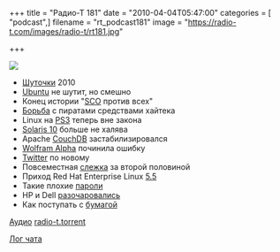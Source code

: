 +++
title = "Радио-Т 181"
date = "2010-04-04T05:47:00"
categories = [ "podcast",]
filename = "rt_podcast181"
image = "https://radio-t.com/images/radio-t/rt181.jpg"

+++

![](https://radio-t.com/images/radio-t/rt181.jpg)

- [Шуточки](http://www.opennet.ru/opennews/art.shtml?num=26046) 2010
- [Ubuntu](http://www.opennet.ru/opennews/art.shtml?num=25994) не шутит, но смешно
- Конец истории "[SCO](http://www.opennet.ru/opennews/art.shtml?num=26031) против всех"
- [Борьба](http://itc.ua/node/45123) с пиратами средствами хайтека
- Linux на [PS3](http://www.crunchgear.com/2010/03/29/no-more-linux-for-the-ps3/) теперь вне закона
- [Solaris 10](http://www.opennet.ru/opennews/art.shtml?num=26003) больше не халява
- Apache [CouchDB](http://www.opennet.ru/opennews/art.shtml?num=26023) застабилизировался
- [Wolfram Alpha](http://www.readwriteweb.com/archives/wolfram_alpha_admits_mistake_mobile_site_is_back_i.php) починила ошибку
- [Twitter](http://techcrunch.com/2010/03/30/twitter-launches-a-new-dynamic-homepage/) по новому
- Повсеместная [слежка](http://hitech.tomsk.ru/newsinternet/14671-jelektronnaja-slezhka-za-svoejj-vtorojj.html) за второй половиной
- Приход Red Hat Enterprise Linux [5.5](http://www.opennet.ru/opennews/art.shtml?num=26021)
- Такие плохие [пароли](http://lifehacker.com/5505400/how-id-hack-your-weak-passwords)
- HP и Dell [разочаровались](http://cnews.ru/news/top/index.shtml?2010/04/02/385231)
- Как поступать с [бумагой](http://net.compulenta.ru/520144/)

[Аудио](https://archive.rucast.net/radio-t/media/rt_podcast181.mp3)
[radio-t.torrent](http://www.radio-t.com/torrents/rt_podcast181.mp3.torrent)

[Лог чата](http://chat.radio-t.com/logs/radio-t-181.html)
<audio src="https://archive.rucast.net/radio-t/media/rt_podcast181.mp3" preload="none"></audio>
